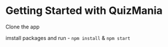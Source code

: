 # Getting Started with QuizMania

Clone the app

imstall packages and run -
`npm install`
&
`npm start`